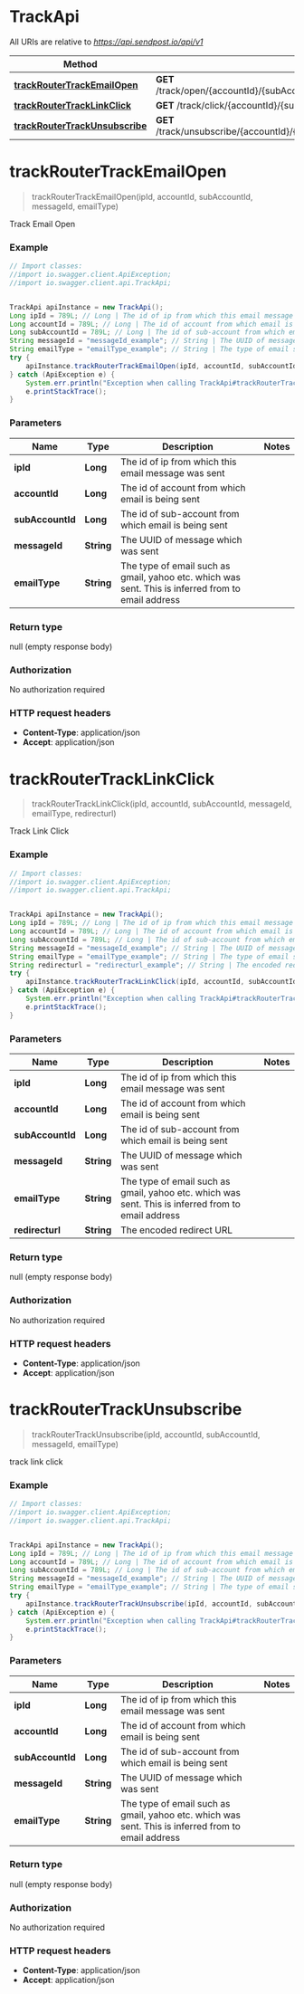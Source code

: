 # TrackApi

All URIs are relative to *https://api.sendpost.io/api/v1*

Method | HTTP request | Description
------------- | ------------- | -------------
[**trackRouterTrackEmailOpen**](TrackApi.md#trackRouterTrackEmailOpen) | **GET** /track/open/{accountId}/{subAccountId}/{ipId}/{emailType}/{messageId}/1.png | 
[**trackRouterTrackLinkClick**](TrackApi.md#trackRouterTrackLinkClick) | **GET** /track/click/{accountId}/{subAccountId}/{ipId}/{emailType}/{messageId} | 
[**trackRouterTrackUnsubscribe**](TrackApi.md#trackRouterTrackUnsubscribe) | **GET** /track/unsubscribe/{accountId}/{subAccountId}/{ipId}/{emailType}/{messageId} | 


<a name="trackRouterTrackEmailOpen"></a>
# **trackRouterTrackEmailOpen**
> trackRouterTrackEmailOpen(ipId, accountId, subAccountId, messageId, emailType)



Track Email Open

### Example
```java
// Import classes:
//import io.swagger.client.ApiException;
//import io.swagger.client.api.TrackApi;


TrackApi apiInstance = new TrackApi();
Long ipId = 789L; // Long | The id of ip from which this email message was sent
Long accountId = 789L; // Long | The id of account from which email is being sent
Long subAccountId = 789L; // Long | The id of sub-account from which email is being sent
String messageId = "messageId_example"; // String | The UUID of message which was sent
String emailType = "emailType_example"; // String | The type of email such as gmail, yahoo etc. which was sent. This is inferred from to email address
try {
    apiInstance.trackRouterTrackEmailOpen(ipId, accountId, subAccountId, messageId, emailType);
} catch (ApiException e) {
    System.err.println("Exception when calling TrackApi#trackRouterTrackEmailOpen");
    e.printStackTrace();
}
```

### Parameters

Name | Type | Description  | Notes
------------- | ------------- | ------------- | -------------
 **ipId** | **Long**| The id of ip from which this email message was sent |
 **accountId** | **Long**| The id of account from which email is being sent |
 **subAccountId** | **Long**| The id of sub-account from which email is being sent |
 **messageId** | **String**| The UUID of message which was sent |
 **emailType** | **String**| The type of email such as gmail, yahoo etc. which was sent. This is inferred from to email address |

### Return type

null (empty response body)

### Authorization

No authorization required

### HTTP request headers

 - **Content-Type**: application/json
 - **Accept**: application/json

<a name="trackRouterTrackLinkClick"></a>
# **trackRouterTrackLinkClick**
> trackRouterTrackLinkClick(ipId, accountId, subAccountId, messageId, emailType, redirecturl)



Track Link Click

### Example
```java
// Import classes:
//import io.swagger.client.ApiException;
//import io.swagger.client.api.TrackApi;


TrackApi apiInstance = new TrackApi();
Long ipId = 789L; // Long | The id of ip from which this email message was sent
Long accountId = 789L; // Long | The id of account from which email is being sent
Long subAccountId = 789L; // Long | The id of sub-account from which email is being sent
String messageId = "messageId_example"; // String | The UUID of message which was sent
String emailType = "emailType_example"; // String | The type of email such as gmail, yahoo etc. which was sent. This is inferred from to email address
String redirecturl = "redirecturl_example"; // String | The encoded redirect URL
try {
    apiInstance.trackRouterTrackLinkClick(ipId, accountId, subAccountId, messageId, emailType, redirecturl);
} catch (ApiException e) {
    System.err.println("Exception when calling TrackApi#trackRouterTrackLinkClick");
    e.printStackTrace();
}
```

### Parameters

Name | Type | Description  | Notes
------------- | ------------- | ------------- | -------------
 **ipId** | **Long**| The id of ip from which this email message was sent |
 **accountId** | **Long**| The id of account from which email is being sent |
 **subAccountId** | **Long**| The id of sub-account from which email is being sent |
 **messageId** | **String**| The UUID of message which was sent |
 **emailType** | **String**| The type of email such as gmail, yahoo etc. which was sent. This is inferred from to email address |
 **redirecturl** | **String**| The encoded redirect URL |

### Return type

null (empty response body)

### Authorization

No authorization required

### HTTP request headers

 - **Content-Type**: application/json
 - **Accept**: application/json

<a name="trackRouterTrackUnsubscribe"></a>
# **trackRouterTrackUnsubscribe**
> trackRouterTrackUnsubscribe(ipId, accountId, subAccountId, messageId, emailType)



track link click

### Example
```java
// Import classes:
//import io.swagger.client.ApiException;
//import io.swagger.client.api.TrackApi;


TrackApi apiInstance = new TrackApi();
Long ipId = 789L; // Long | The id of ip from which this email message was sent
Long accountId = 789L; // Long | The id of account from which email is being sent
Long subAccountId = 789L; // Long | The id of sub-account from which email is being sent
String messageId = "messageId_example"; // String | The UUID of message which was sent
String emailType = "emailType_example"; // String | The type of email such as gmail, yahoo etc. which was sent. This is inferred from to email address
try {
    apiInstance.trackRouterTrackUnsubscribe(ipId, accountId, subAccountId, messageId, emailType);
} catch (ApiException e) {
    System.err.println("Exception when calling TrackApi#trackRouterTrackUnsubscribe");
    e.printStackTrace();
}
```

### Parameters

Name | Type | Description  | Notes
------------- | ------------- | ------------- | -------------
 **ipId** | **Long**| The id of ip from which this email message was sent |
 **accountId** | **Long**| The id of account from which email is being sent |
 **subAccountId** | **Long**| The id of sub-account from which email is being sent |
 **messageId** | **String**| The UUID of message which was sent |
 **emailType** | **String**| The type of email such as gmail, yahoo etc. which was sent. This is inferred from to email address |

### Return type

null (empty response body)

### Authorization

No authorization required

### HTTP request headers

 - **Content-Type**: application/json
 - **Accept**: application/json

